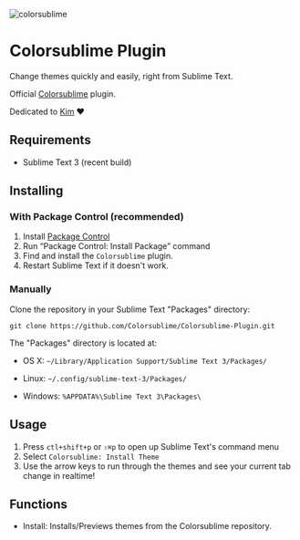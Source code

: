 ![colorsublime](http://colorsublime.com/img/ColorSublime_logo.png)

Colorsublime Plugin
===================

Change themes quickly and easily, right from Sublime Text.

Official [Colorsublime](http://colorsublime.com/) plugin.

Dedicated to [Kim](https://github.com/kimeberz) :heart:

Requirements
------------
* Sublime Text 3 (recent build)

Installing
----------
### With Package Control (recommended)
1. Install [Package Control](https://sublime.wbond.net/installation)
2. Run “Package Control: Install Package” command
3. Find and install the `Colorsublime` plugin.
4. Restart Sublime Text if it doesn't work.

### Manually
Clone the repository in your Sublime Text "Packages" directory:

    git clone https://github.com/Colorsublime/Colorsublime-Plugin.git


The "Packages" directory is located at:

* OS X: `~/Library/Application Support/Sublime Text 3/Packages/`

* Linux: `~/.config/sublime-text-3/Packages/`

* Windows: `%APPDATA%\Sublime Text 3\Packages\`

Usage
-----
1. Press `ctl+shift+p` or `⇧⌘p` to open up Sublime Text's command menu
2. Select `Colorsublime: Install Theme`
3. Use the arrow keys to run through the themes and see your current tab change in realtime!

Functions
---------
* Install: Installs/Previews themes from the Colorsublime repository.
